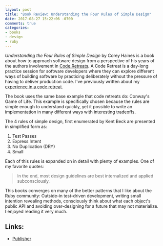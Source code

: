 ```yaml
---
layout: post
title: "Book Review: Understanding the Four Rules of Simple Design"
date: 2017-08-27 15:22:06 -0700
comments: true
categories:
- books
- design
- ruby
---
```


*Understanding the Four Rules of Simple Design* by Corey Haines is a book about how to approach software design from a perspective of his years of the authors involvement in [Code Retreats][cr]. A Code Retreat is a day-long practice session for software developers where they can explore different ways of building software by practicing deliberately without the pressure of having to deliver production code. I've previously written about my [experience in a code retreat][cr_post].

The book uses the same base example that code retreats do: Conway's Game of Life. This example is specifically chosen because the rules are simple enough to understand quickly, yet it possible to write an implementation in many different ways with interesting tradeoffs.

The 4 rules of simple design, first enumerated by Kent Beck are presented in simplified form as:

1. Test Passes
2. Express Intent
3. No Duplication (DRY)
4. Small

Each of this rules is expanded on in detail with plenty of examples. One of my favorite quotes:

> In the end, most design guidelines are best internalized and applied subconsciously.

This books converges on many of the better patterns that I like about the Ruby community: Outside-in test-driven development, writing small intention revealing methods, consciously think about what each object's public API and avoiding over-designing for a future that may not materialize. I enjoyed reading it very much.

Links:
------

- [Publisher](https://leanpub.com/4rulesofsimpledesign)

[cr]: http://coderetreat.org/
[cr_post]: /blog/2015/11/17/my-global-day-of-code-retreat/
